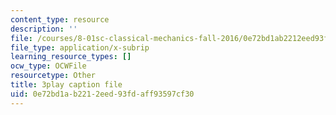 ```yaml
---
content_type: resource
description: ''
file: /courses/8-01sc-classical-mechanics-fall-2016/0e72bd1ab2212eed93fdaff93597cf30_CcJoqITNvh0.srt
file_type: application/x-subrip
learning_resource_types: []
ocw_type: OCWFile
resourcetype: Other
title: 3play caption file
uid: 0e72bd1a-b221-2eed-93fd-aff93597cf30
---
```

